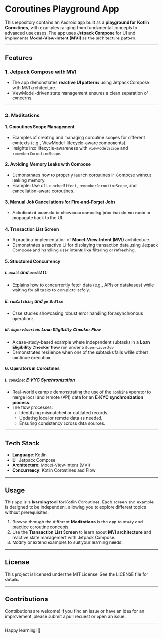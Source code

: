 # Coroutines Playground App

This repository contains an Android app built as a **playground for Kotlin Coroutines**, with examples ranging from fundamental concepts to advanced use cases. The app uses **Jetpack Compose** for UI and implements **Model-View-Intent (MVI)** as the architecture pattern.

---

## Features

### 1. Jetpack Compose with MVI
- The app demonstrates **reactive UI patterns** using Jetpack Compose with MVI architecture.
- ViewModel-driven state management ensures a clean separation of concerns.

---

### 2. Meditations

#### **1. Coroutines Scope Management**
- Examples of creating and managing coroutine scopes for different contexts (e.g., ViewModel, lifecycle-aware components).
- Insights into lifecycle-awareness with `viewModelScope` and `rememberCoroutineScope`.

#### **2. Avoiding Memory Leaks with Compose**
- Demonstrates how to properly launch coroutines in Compose without leaking memory.
- Example: Use of `LaunchedEffect`, `rememberCoroutineScope`, and cancellation-aware coroutines.

#### **3. Manual Job Cancellations for Fire-and-Forget Jobs**
- A dedicated example to showcase canceling jobs that do not need to propagate back to the UI.

#### **4. Transaction List Screen**
- A practical implementation of **Model-View-Intent (MVI)** architecture.
- Demonstrates a reactive UI for displaying transaction data using Jetpack Compose and handling user intents like filtering or refreshing.

#### **5. Structured Concurrency**

##### i. `await` and `awaitAll`
- Explains how to concurrently fetch data (e.g., APIs or databases) while waiting for all tasks to complete safely.

##### ii. `runCatching` and `getOrElse`
- Case studies showcasing robust error handling for asynchronous operations.

##### iii. `SupervisorJob`: Loan Eligibility Checker Flow
- A case-study-based example where independent subtasks in a **Loan Eligibility Checker flow** run under a `SupervisorJob`.
- Demonstrates resilience when one of the subtasks fails while others continue execution.

#### **6. Operators in Coroutines**

##### i. `combine`: E-KYC Synchronization
- Real-world example demonstrating the use of the `combine` operator to merge local and remote (API) data for an **E-KYC synchronization process**.
- The flow processes:
    - Identifying mismatched or outdated records.
    - Updating local or remote data as needed.
    - Ensuring consistency across data sources.

---

## Tech Stack

- **Language**: Kotlin
- **UI**: Jetpack Compose
- **Architecture**: Model-View-Intent (MVI)
- **Concurrency**: Kotlin Coroutines and Flow

---

## Usage

This app is a **learning tool** for Kotlin Coroutines. Each screen and example is designed to be independent, allowing you to explore different topics without prerequisites.

1. Browse through the different **Meditations** in the app to study and practice coroutine concepts.
2. Use the **Transaction List Screen** to learn about **MVI architecture** and reactive state management with Jetpack Compose.
3. Modify or extend examples to suit your learning needs.

---

## License

This project is licensed under the MIT License. See the LICENSE file for details.

---

## Contributions

Contributions are welcome! If you find an issue or have an idea for an improvement, please submit a pull request or open an issue.

---

Happy learning! 🎉  
